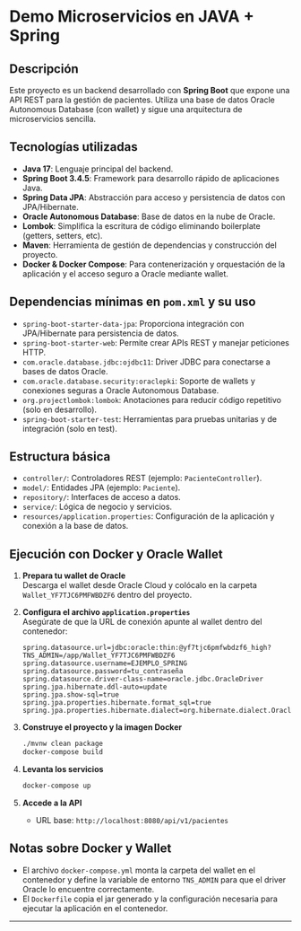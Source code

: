 # Demo Microservicios en JAVA + Spring

## Descripción

Este proyecto es un backend desarrollado con **Spring Boot** que expone una API REST para la gestión de pacientes. Utiliza una base de datos Oracle Autonomous Database (con wallet) y sigue una arquitectura de microservicios sencilla.

## Tecnologías utilizadas

- **Java 17**: Lenguaje principal del backend.
- **Spring Boot 3.4.5**: Framework para desarrollo rápido de aplicaciones Java.
- **Spring Data JPA**: Abstracción para acceso y persistencia de datos con JPA/Hibernate.
- **Oracle Autonomous Database**: Base de datos en la nube de Oracle.
- **Lombok**: Simplifica la escritura de código eliminando boilerplate (getters, setters, etc).
- **Maven**: Herramienta de gestión de dependencias y construcción del proyecto.
- **Docker & Docker Compose**: Para contenerización y orquestación de la aplicación y el acceso seguro a Oracle mediante wallet.

## Dependencias mínimas en `pom.xml` y su uso

- `spring-boot-starter-data-jpa`: Proporciona integración con JPA/Hibernate para persistencia de datos.
- `spring-boot-starter-web`: Permite crear APIs REST y manejar peticiones HTTP.
- `com.oracle.database.jdbc:ojdbc11`: Driver JDBC para conectarse a bases de datos Oracle.
- `com.oracle.database.security:oraclepki`: Soporte de wallets y conexiones seguras a Oracle Autonomous Database.
- `org.projectlombok:lombok`: Anotaciones para reducir código repetitivo (solo en desarrollo).
- `spring-boot-starter-test`: Herramientas para pruebas unitarias y de integración (solo en test).

## Estructura básica

- `controller/`: Controladores REST (ejemplo: `PacienteController`).
- `model/`: Entidades JPA (ejemplo: `Paciente`).
- `repository/`: Interfaces de acceso a datos.
- `service/`: Lógica de negocio y servicios.
- `resources/application.properties`: Configuración de la aplicación y conexión a la base de datos.

## Ejecución con Docker y Oracle Wallet

1. **Prepara tu wallet de Oracle**  
   Descarga el wallet desde Oracle Cloud y colócalo en la carpeta `Wallet_YF7TJC6PMFWBDZF6` dentro del proyecto.

2. **Configura el archivo `application.properties`**  
   Asegúrate de que la URL de conexión apunte al wallet dentro del contenedor:
   ```properties
   spring.datasource.url=jdbc:oracle:thin:@yf7tjc6pmfwbdzf6_high?TNS_ADMIN=/app/Wallet_YF7TJC6PMFWBDZF6
   spring.datasource.username=EJEMPLO_SPRING
   spring.datasource.password=tu_contraseña
   spring.datasource.driver-class-name=oracle.jdbc.OracleDriver
   spring.jpa.hibernate.ddl-auto=update
   spring.jpa.show-sql=true
   spring.jpa.properties.hibernate.format_sql=true
   spring.jpa.properties.hibernate.dialect=org.hibernate.dialect.OracleDialect
   ```

3. **Construye el proyecto y la imagen Docker**
   ```sh
   ./mvnw clean package
   docker-compose build
   ```

4. **Levanta los servicios**
   ```sh
   docker-compose up
   ```

5. **Accede a la API**
   - URL base: `http://localhost:8080/api/v1/pacientes`

## Notas sobre Docker y Wallet

- El archivo `docker-compose.yml` monta la carpeta del wallet en el contenedor y define la variable de entorno `TNS_ADMIN` para que el driver Oracle lo encuentre correctamente.
- El `Dockerfile` copia el jar generado y la configuración necesaria para ejecutar la aplicación en el contenedor.

---
